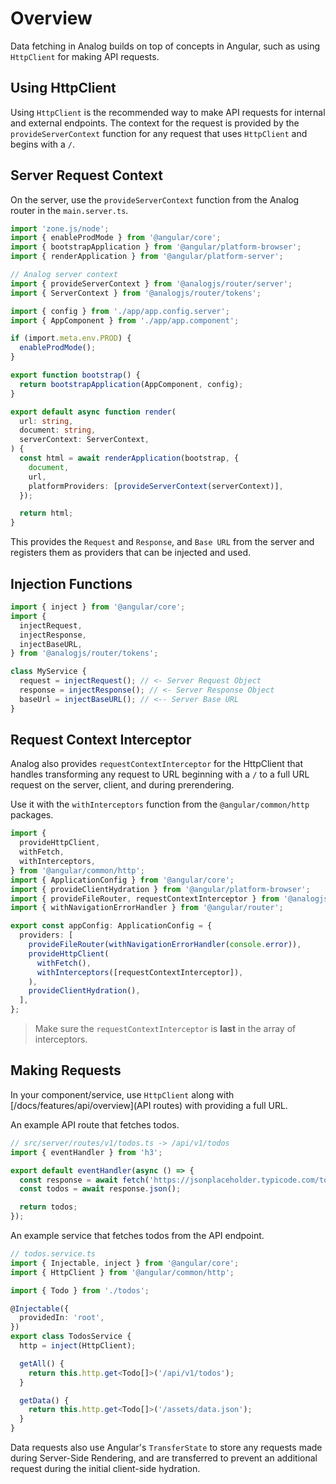 # Overview

Data fetching in Analog builds on top of concepts in Angular, such as using `HttpClient` for making API requests.

## Using HttpClient

Using `HttpClient` is the recommended way to make API requests for internal and external endpoints. The context for the request is provided by the `provideServerContext` function for any request that uses `HttpClient` and begins with a `/`.

## Server Request Context

On the server, use the `provideServerContext` function from the Analog router in the `main.server.ts`.

```ts
import 'zone.js/node';
import { enableProdMode } from '@angular/core';
import { bootstrapApplication } from '@angular/platform-browser';
import { renderApplication } from '@angular/platform-server';

// Analog server context
import { provideServerContext } from '@analogjs/router/server';
import { ServerContext } from '@analogjs/router/tokens';

import { config } from './app/app.config.server';
import { AppComponent } from './app/app.component';

if (import.meta.env.PROD) {
  enableProdMode();
}

export function bootstrap() {
  return bootstrapApplication(AppComponent, config);
}

export default async function render(
  url: string,
  document: string,
  serverContext: ServerContext,
) {
  const html = await renderApplication(bootstrap, {
    document,
    url,
    platformProviders: [provideServerContext(serverContext)],
  });

  return html;
}
```

This provides the `Request` and `Response`, and `Base URL` from the server and registers them as providers that can be injected and used.

## Injection Functions

```ts
import { inject } from '@angular/core';
import {
  injectRequest,
  injectResponse,
  injectBaseURL,
} from '@analogjs/router/tokens';

class MyService {
  request = injectRequest(); // <- Server Request Object
  response = injectResponse(); // <- Server Response Object
  baseUrl = injectBaseURL(); // <-- Server Base URL
}
```

## Request Context Interceptor

Analog also provides `requestContextInterceptor` for the HttpClient that handles transforming any request to URL beginning with a `/` to a full URL request on the server, client, and during prerendering.

Use it with the `withInterceptors` function from the `@angular/common/http` packages.

```ts
import {
  provideHttpClient,
  withFetch,
  withInterceptors,
} from '@angular/common/http';
import { ApplicationConfig } from '@angular/core';
import { provideClientHydration } from '@angular/platform-browser';
import { provideFileRouter, requestContextInterceptor } from '@analogjs/router';
import { withNavigationErrorHandler } from '@angular/router';

export const appConfig: ApplicationConfig = {
  providers: [
    provideFileRouter(withNavigationErrorHandler(console.error)),
    provideHttpClient(
      withFetch(),
      withInterceptors([requestContextInterceptor]),
    ),
    provideClientHydration(),
  ],
};
```

> Make sure the `requestContextInterceptor` is **last** in the array of interceptors.

## Making Requests

In your component/service, use `HttpClient` along with [/docs/features/api/overview](API routes) with providing a full URL.

An example API route that fetches todos.

```ts
// src/server/routes/v1/todos.ts -> /api/v1/todos
import { eventHandler } from 'h3';

export default eventHandler(async () => {
  const response = await fetch('https://jsonplaceholder.typicode.com/todos');
  const todos = await response.json();

  return todos;
});
```

An example service that fetches todos from the API endpoint.

```ts
// todos.service.ts
import { Injectable, inject } from '@angular/core';
import { HttpClient } from '@angular/common/http';

import { Todo } from './todos';

@Injectable({
  providedIn: 'root',
})
export class TodosService {
  http = inject(HttpClient);

  getAll() {
    return this.http.get<Todo[]>('/api/v1/todos');
  }

  getData() {
    return this.http.get<Todo[]>('/assets/data.json');
  }
}
```

Data requests also use Angular's `TransferState` to store any requests made during Server-Side Rendering, and are transferred to prevent an additional request during the initial client-side hydration.
